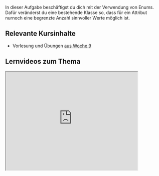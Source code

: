 In dieser Aufgabe beschäftigst du dich mit der Verwendung von Enums. Dafür veränderst du eine bestehende Klasse so, dass für ein Attribut nurnoch eine begrenzte Anzahl sinnvoller Werte möglich ist.

## Relevante Kursinhalte

- Vorlesung und Übungen [aus Woche 9](https://elearning.uni-regensburg.de/course/view.php?id=52262#sectionid-690337-title)

## Lernvideos zum Thema

<iframe width="420" height="315"
src="https://www.youtube-nocookie.com/embed/tWkjFVziE3c">
</iframe> 
